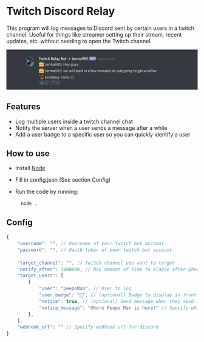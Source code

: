 # Twitch Discord Relay

This program will log messages to Discord sent by certain users in a twitch channel.
Useful for things like streamer setting up their stream, recent updates, etc. 
without needing to open the Twitch channel.

![Demo](./assets/screenshot.png)

## Features

- Log multiple users inside a twitch channel chat
- Notify the server when a user sends a message after a while
- Add a user badge to a specific user so you can quickly identify a user

## How to use

- Install [Node](http://node.js.org/)
- Fill in config.json (See section Config)
- Run the code by running:
        
		node .

## Config

```js
{
    "username": "", // Username of your twitch bot account
    "password": "", // Oauth token of your twitch bot account

    "target_channel": "", // Twitch channel you want to target
    "notify_after": 1800000, // Max amount of time to elapse after @here'ing
    "target_users": [
        {
			"user": "peepoMan", // User to log
			"user_badge": "👑", // (optional) Badge to display in front of name
			"notice": true, // (optional) Send message when they send a message first time in a long while
			"notice_message": "@here Peepo Man is here!" // Specify which message to send on "notice"
		},
	],
	"webhook_url": "" // Specify webhook url for discord
}
```